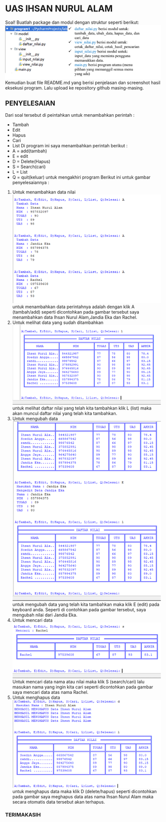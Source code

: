 # UAS IHSAN NURUL ALAM
Soal!
Buatlah package dan modul dengan struktur seperti berikut:
![gambar1](screenshot/soal.png)
Kemudian buat file README.md yang berisi penjelasan dan screenshot hasil eksekusi
program. Lalu upload ke repository github masing-masing.
## PENYELESAIAN
Dari soal tersebut di peintahkan untuk menambahkan perintah :
- Tambah 
- Edit
- Hapus
- Cari
- List
Di program ini saya menambahkan perintah berikut :
- A = add(tambah)
- E = edit
- D = Delete(Hapus)
- S = Search(cari)
- L = List
- Q = quit(keluar) untuk mengakhiri program
Berikut ini untuk gambar penyelesaiannya :
1. Untuk menambahkan data nilai 
![gambar2](screenshot/tambah.png)
untuk menambahkan data perintahnya adalah dengan klik A (tambah/add) seperti dicontohkan pada gambar tersebut saya menambahkan data Ihsan Nurul Alam,Jandia Eka dan Rachel.
2. Untuk melihat data yang sudah ditambahkan 
![gambar3](screenshot/list.png)
untuk melihat daftar nilai yang telah kita tambahkan klik L (list) maka akan muncul daftar nilai yang telah kita tambahkan.
3. Untuk mengubah data 
![gambar4](screenshot/edit.png)
untuk mengubah data yang telah kita tambahkan maka klik E (edit) pada keyboard anda. Seperti di contohkan pada gambar tersebut, saya mengubah nilai dari Jandia Eka.
4. Untuk mencari data
![gambar5](screenshot/cari.png)
Untuk mencari data nama atau nilai maka klik S (search/cari)
lalu masukan nama yang ingin kita cari seperti dicontohkan pada gambar saya mencari data atas nama Rachel.
5. Untuk menghapus data
![gambar6](screenshot/hapus.png)
untuk menghapus data maka klik D (delete/hapus) seperti dicontohkan pada gambar saya meghapus data atas nama Ihsan Nurul Alam maka secara otomatis data tersebut akan terhapus.
### TERIMAKASIH